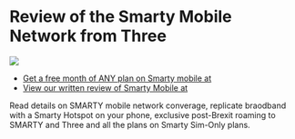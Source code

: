 # Review of the Smarty Mobile Network from Three

[![](http://img.youtube.com/vi/9oLVY-l-4WQ/0.jpg)](http://www.youtube.com/watch?v=9oLVY-l-4WQ "Smarty Mobile Review")

- [Get a free month of ANY plan on Smarty mobile at ](https://rcsmessage.co.uk/smarty)
- [View our written review of Smarty Mobile at](https://rcsmessage.co.uk/smartymobilereview)

Read details on SMARTY mobile network converage, replicate braodband with a Smarty Hotspot on your phone, exclusive post-Brexit roaming to SMARTY and Three and all the plans on Smarty Sim-Only plans.
